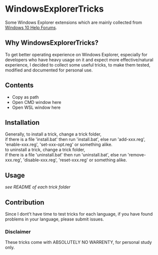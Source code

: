 # WindowsExplorerTricks
Some Windows Explorer extensions which are mainly collected from [Windows 10 Help Forums](https://www.tenforums.com/).

## Why WindowsExplorerTricks?
To get better operating experience on Windows Explorer, especially for developers who have heavy usage on it and expect more effective/natural experience, I decided to collect some useful tricks, to make them tested, modified and documented for personal use.

## Contents
+ Copy as path
+ Open CMD window here
+ Open WSL window here

## Installation
Generally,
to install a trick, change a trick folder,  
  if there is a file 'install.bat' then run 'install.bat', else run 'add-xxx.reg', 'enable-xxx.reg', 'set-xxx-opt.reg' or something alike.  
to uninstall a trick, change a trick folder,  
  if there is a file 'uninstall.bat' then run 'uninstall.bat', else run 'remove-xxx.reg', 'disable-xxx.reg', 'reset-xxx.reg' or something alike.  

## Usage
*see README of each trick folder*

## Contribution
Since I dont't have time to test tricks for each language, if you have found problems in your language, please submit issues.

### Disclaimer
These tricks come with ABSOLUTELY NO WARRENTY, for personal study only.
